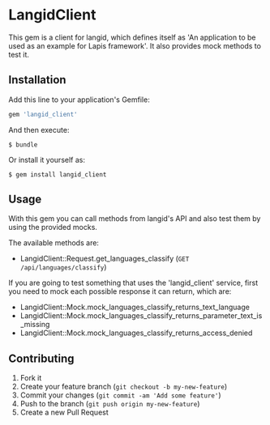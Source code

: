 
# LangidClient

This gem is a client for langid, which defines itself as 'An application to be used as an example for Lapis framework'. It also provides mock methods to test it.

## Installation

Add this line to your application's Gemfile:

```ruby
gem 'langid_client'
```

And then execute:

    $ bundle

Or install it yourself as:

    $ gem install langid_client

## Usage

With this gem you can call methods from langid's API and also test them by using the provided mocks.

The available methods are:

* LangidClient::Request.get_languages_classify (`GET /api/languages/classify`)

If you are going to test something that uses the 'langid_client' service, first you need to mock each possible response it can return, which are:

* LangidClient::Mock.mock_languages_classify_returns_text_language
* LangidClient::Mock.mock_languages_classify_returns_parameter_text_is_missing
* LangidClient::Mock.mock_languages_classify_returns_access_denied

## Contributing

1. Fork it
2. Create your feature branch (`git checkout -b my-new-feature`)
3. Commit your changes (`git commit -am 'Add some feature'`)
4. Push to the branch (`git push origin my-new-feature`)
5. Create a new Pull Request
      
